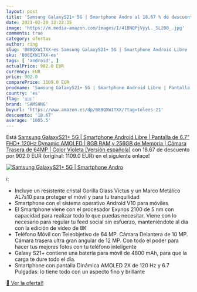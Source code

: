 ```yaml
---
layout: post
title: 'Samsung GalaxyS21+ 5G | Smartphone Andro al 18.67 % de descuento'
date: 2021-02-20 12:22:35
image: 'https://m.media-amazon.com/images/I/41BNQPjVyyL._SL200_.jpg'
comments: true
category: ofertas
author: ring
slug: 'B08QXW1TXX-es Samsung GalaxyS21+ 5G | Smartphone Android Libre |...'
sku: 'B08QXW1TXX-es'
tags: [ 'android', ]
actualPrice: 902.0 EUR
currency: EUR
price: 902.0
comparePrice: 1109.0 EUR
prodname: 'Samsung GalaxyS21+ 5G | Smartphone Android Libre | Pantalla de 6.7" FHD+ 120Hz Dynamic AMOLED | 8GB RAM y 256GB de Memoria | Cámara Trasera de 64MP | Color Violeta [Versión española]'
country: 'es'
flag: '🇪🇸'
brand: 'SAMSUNG'
buyurl: 'https://www.amazon.es/dp/B08QXW1TXX/?tag=tolees-21'
descuento: '18.67'
average: '1005.5'
---
```


Está [Samsung GalaxyS21+ 5G | Smartphone Android Libre | Pantalla de 6.7" FHD+ 120Hz Dynamic AMOLED | 8GB RAM y 256GB de Memoria | Cámara Trasera de 64MP | Color Violeta [Versión española]](https://www.amazon.es/dp/B08QXW1TXX/?tag=tolees-21) con 18.67 de descuento por 902.0 EUR (original: 1109.0 EUR) en el siguiente enlace!

[![Samsung GalaxyS21+ 5G | Smartphone Andro](https://m.media-amazon.com/images/I/41BNQPjVyyL._SL200_.jpg)](https://www.amazon.es/dp/B08QXW1TXX/?tag=tolees-21)

ℹ️:

- Incluye un resistente cristal Gorilla Glass Victus y un Marco Metálico AL7s10 para proteger el móvil y para tu tranquilidad
- Smartphone con el sistema operativo Android V10 para móviles
- El Smartphone viene con el procesador Exynos 2100 de 5 nm con capacidad para realizar todo lo que puedas necesitar. Viene con lo necesario para regular tu feed social sin esfuerzo, manteniéndote al día con la edición de vídeo de 8K
- Teléfono Móvil con Teleobjetivo de 64 MP. Cámara Delantera de 10 MP. Cámara trasera ultra gran angular de 12 MP. Con todo el poder para hacer tus mejores fotos con tu teléfono inteligente
- Galaxy S21+ contiene una batería para móvil de 4800 mAh, para que la carga te dure todo el día.
- Smartphone con pantalla Dinámica AMOLED 2X de 120 Hz y 6.7 Pulgadas: lo tiene todo con un aspecto fino y brillante

[🛒 Ver la oferta!!](https://www.amazon.es/dp/B08QXW1TXX/?tag=tolees-21)
